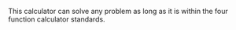 <!---
This calculator was made with help from BroCode (@BroCodez)
--->

This calculator can solve any problem as long as it is within the four function calculator standards.
